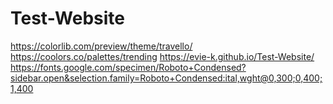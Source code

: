 # Test-Website

https://colorlib.com/preview/theme/travello/
https://coolors.co/palettes/trending
https://evie-k.github.io/Test-Website/
https://fonts.google.com/specimen/Roboto+Condensed?sidebar.open&selection.family=Roboto+Condensed:ital,wght@0,300;0,400;1,400

